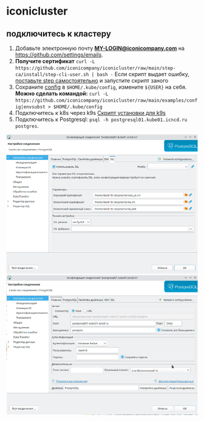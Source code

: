 # iconicluster

## подключитесь к кластеру
1. Добавьте электронную почту **MY-LOGIN@iconicompany.com** на https://github.com/settings/emails.
2. **Получите сертификат** `curl -L https://github.com/iconicompany/iconicluster/raw/main/step-ca/install/step-cli-user.sh | bash -`
Если скрипт выдает ошибку, [поставьте step самостоятельно](https://github.com/smallstep/cli/releases) и запустите скрипт заного
4. Сохраните [config](https://github.com/iconicompany/iconicluster/blob/main/examples/config) 
в `$HOME/.kube/config`, измените `${USER}` на себя. **Можно сделать командой:**
`curl -L https://github.com/iconicompany/iconicluster/raw/main/examples/config|envsubst > $HOME/.kube/config`
5. Подключитесь к k8s через k9s
[Скрипт установки для k9s](https://github.com/iconicompany/osboxes/raw/master/ubuntu/apps/k9s.sh) 
6. Подключитесь к Postgresql: `psql -h postgresql01.kube01.icncd.ru postgres`.


![dbeaver01.jpg](docs/dbeaver01.jpg)
![dbeaver02.jpg](docs/dbeaver02.jpg)
